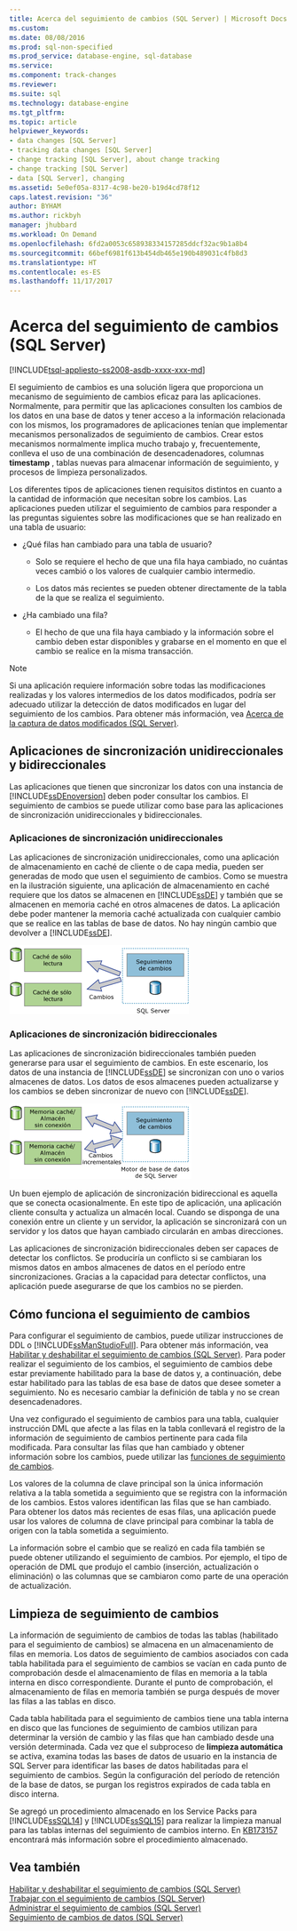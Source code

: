 ```yaml
---
title: Acerca del seguimiento de cambios (SQL Server) | Microsoft Docs
ms.custom: 
ms.date: 08/08/2016
ms.prod: sql-non-specified
ms.prod_service: database-engine, sql-database
ms.service: 
ms.component: track-changes
ms.reviewer: 
ms.suite: sql
ms.technology: database-engine
ms.tgt_pltfrm: 
ms.topic: article
helpviewer_keywords:
- data changes [SQL Server]
- tracking data changes [SQL Server]
- change tracking [SQL Server], about change tracking
- change tracking [SQL Server]
- data [SQL Server], changing
ms.assetid: 5e0ef05a-8317-4c98-be20-b19d4cd78f12
caps.latest.revision: "36"
author: BYHAM
ms.author: rickbyh
manager: jhubbard
ms.workload: On Demand
ms.openlocfilehash: 6fd2a0053c658938334157285ddcf32ac9b1a8b4
ms.sourcegitcommit: 66bef6981f613b454db465e190b489031c4fb8d3
ms.translationtype: HT
ms.contentlocale: es-ES
ms.lasthandoff: 11/17/2017
---
```

# <a name="about-change-tracking-sql-server"></a>Acerca del seguimiento de cambios (SQL Server)
[!INCLUDE[tsql-appliesto-ss2008-asdb-xxxx-xxx-md](../../includes/tsql-appliesto-ss2008-asdb-xxxx-xxx-md.md)]

  El seguimiento de cambios es una solución ligera que proporciona un mecanismo de seguimiento de cambios eficaz para las aplicaciones. Normalmente, para permitir que las aplicaciones consulten los cambios de los datos en una base de datos y tener acceso a la información relacionada con los mismos, los programadores de aplicaciones tenían que implementar mecanismos personalizados de seguimiento de cambios. Crear estos mecanismos normalmente implica mucho trabajo y, frecuentemente, conlleva el uso de una combinación de desencadenadores, columnas **timestamp** , tablas nuevas para almacenar información de seguimiento, y procesos de limpieza personalizados.  
  
 Los diferentes tipos de aplicaciones tienen requisitos distintos en cuanto a la cantidad de información que necesitan sobre los cambios. Las aplicaciones pueden utilizar el seguimiento de cambios para responder a las preguntas siguientes sobre las modificaciones que se han realizado en una tabla de usuario:  
  
-   ¿Qué filas han cambiado para una tabla de usuario?  
  
    -   Solo se requiere el hecho de que una fila haya cambiado, no cuántas veces cambió o los valores de cualquier cambio intermedio.  
  
    -   Los datos más recientes se pueden obtener directamente de la tabla de la que se realiza el seguimiento.  
  
-   ¿Ha cambiado una fila?  
  
    -   El hecho de que una fila haya cambiado y la información sobre el cambio deben estar disponibles y grabarse en el momento en que el cambio se realice en la misma transacción.  
  
> [!NOTE]  
>  Si una aplicación requiere información sobre todas las modificaciones realizadas y los valores intermedios de los datos modificados, podría ser adecuado utilizar la detección de datos modificados en lugar del seguimiento de los cambios. Para obtener más información, vea [Acerca de la captura de datos modificados &#40;SQL Server&#41;](../../relational-databases/track-changes/about-change-data-capture-sql-server.md).  
  
## <a name="one-way-and-two-way-synchronization-applications"></a>Aplicaciones de sincronización unidireccionales y bidireccionales  
 Las aplicaciones que tienen que sincronizar los datos con una instancia de [!INCLUDE[ssDEnoversion](../../includes/ssdenoversion-md.md)] deben poder consultar los cambios. El seguimiento de cambios se puede utilizar como base para las aplicaciones de sincronización unidireccionales y bidireccionales.  
  
### <a name="one-way-synchronization-applications"></a>Aplicaciones de sincronización unidireccionales  
 Las aplicaciones de sincronización unidireccionales, como una aplicación de almacenamiento en caché de cliente o de capa media, pueden ser generadas de modo que usen el seguimiento de cambios. Como se muestra en la ilustración siguiente, una aplicación de almacenamiento en caché requiere que los datos se almacenen en [!INCLUDE[ssDE](../../includes/ssde-md.md)] y también que se almacenen en memoria caché en otros almacenes de datos. La aplicación debe poder mantener la memoria caché actualizada con cualquier cambio que se realice en las tablas de base de datos. No hay ningún cambio que devolver a [!INCLUDE[ssDE](../../includes/ssde-md.md)].  
  
 ![Muestra aplicaciones de sincronización unidireccionales](../../relational-databases/track-changes/media/one-waysync.gif "Muestra aplicaciones de sincronización unidireccionales")  
  
### <a name="two-way-synchronization-applications"></a>Aplicaciones de sincronización bidireccionales  
 Las aplicaciones de sincronización bidireccionales también pueden generarse para usar el seguimiento de cambios. En este escenario, los datos de una instancia de [!INCLUDE[ssDE](../../includes/ssde-md.md)] se sincronizan con uno o varios almacenes de datos. Los datos de esos almacenes pueden actualizarse y los cambios se deben sincronizar de nuevo con [!INCLUDE[ssDE](../../includes/ssde-md.md)].  
  
 ![Muestra aplicaciones de sincronización bidireccionales](../../relational-databases/track-changes/media/two-waysync.gif "Muestra aplicaciones de sincronización bidireccionales")  
  
 Un buen ejemplo de aplicación de sincronización bidireccional es aquella que se conecta ocasionalmente. En este tipo de aplicación, una aplicación cliente consulta y actualiza un almacén local. Cuando se disponga de una conexión entre un cliente y un servidor, la aplicación se sincronizará con un servidor y los datos que hayan cambiado circularán en ambas direcciones.  
  
 Las aplicaciones de sincronización bidireccionales deben ser capaces de detectar los conflictos. Se produciría un conflicto si se cambiaran los mismos datos en ambos almacenes de datos en el período entre sincronizaciones. Gracias a la capacidad para detectar conflictos, una aplicación puede asegurarse de que los cambios no se pierden.  
  
## <a name="how-change-tracking-works"></a>Cómo funciona el seguimiento de cambios  
 Para configurar el seguimiento de cambios, puede utilizar instrucciones de DDL o [!INCLUDE[ssManStudioFull](../../includes/ssmanstudiofull-md.md)]. Para obtener más información, vea [Habilitar y deshabilitar el seguimiento de cambios &#40;SQL Server&#41;](../../relational-databases/track-changes/enable-and-disable-change-tracking-sql-server.md). Para poder realizar el seguimiento de los cambios, el seguimiento de cambios debe estar previamente habilitado para la base de datos y, a continuación, debe estar habilitado para las tablas de esa base de datos que desee someter a seguimiento. No es necesario cambiar la definición de tabla y no se crean desencadenadores.  
  
 Una vez configurado el seguimiento de cambios para una tabla, cualquier instrucción DML que afecte a las filas en la tabla conllevará el registro de la información de seguimiento de cambios pertinente para cada fila modificada. Para consultar las filas que han cambiado y obtener información sobre los cambios, puede utilizar las [funciones de seguimiento de cambios](../../relational-databases/system-functions/change-tracking-functions-transact-sql.md).  
  
 Los valores de la columna de clave principal son la única información relativa a la tabla sometida a seguimiento que se registra con la información de los cambios. Estos valores identifican las filas que se han cambiado. Para obtener los datos más recientes de esas filas, una aplicación puede usar los valores de columna de clave principal para combinar la tabla de origen con la tabla sometida a seguimiento.  
  
 La información sobre el cambio que se realizó en cada fila también se puede obtener utilizando el seguimiento de cambios. Por ejemplo, el tipo de operación de DML que produjo el cambio (inserción, actualización o eliminación) o las columnas que se cambiaron como parte de una operación de actualización. 
 
## <a name="change-tracking-cleanup"></a>Limpieza de seguimiento de cambios
La información de seguimiento de cambios de todas las tablas (habilitado para el seguimiento de cambios) se almacena en un almacenamiento de filas en memoria. Los datos de seguimiento de cambios asociados con cada tabla habilitada para el seguimiento de cambios se vacían en cada punto de comprobación desde el almacenamiento de filas en memoria a la tabla interna en disco correspondiente. Durante el punto de comprobación, el almacenamiento de filas en memoria también se purga después de mover las filas a las tablas en disco.

Cada tabla habilitada para el seguimiento de cambios tiene una tabla interna en disco que las funciones de seguimiento de cambios utilizan para determinar la versión de cambio y las filas que han cambiado desde una versión determinada. Cada vez que el subproceso de **limpieza automática** se activa, examina todas las bases de datos de usuario en la instancia de SQL Server para identificar las bases de datos habilitadas para el seguimiento de cambios. Según la configuración del período de retención de la base de datos, se purgan los registros expirados de cada tabla en disco interna.

Se agregó un procedimiento almacenado en los Service Packs para [!INCLUDE[ssSQL14](../../includes/sssql14-md.md)] y [!INCLUDE[ssSQL15](../../includes/sssql15-md.md)] para realizar la limpieza manual para las tablas internas del seguimiento de cambios interno. En [KB173157](https://support.microsoft.com/help/3173157/adds-a-stored-procedure-for-the-manual-cleanup-of-the-change-tracking-side-table-in-sql-server-2014-sp2-or-2016-sp1) encontrará más información sobre el procedimiento almacenado. 
  
## <a name="see-also"></a>Vea también  
 [Habilitar y deshabilitar el seguimiento de cambios &#40;SQL Server&#41;](../../relational-databases/track-changes/enable-and-disable-change-tracking-sql-server.md)   
 [Trabajar con el seguimiento de cambios &#40;SQL Server&#41;](../../relational-databases/track-changes/work-with-change-tracking-sql-server.md)   
 [Administrar el seguimiento de cambios &#40;SQL Server&#41;](../../relational-databases/track-changes/manage-change-tracking-sql-server.md)   
 [Seguimiento de cambios de datos &#40;SQL Server&#41;](../../relational-databases/track-changes/track-data-changes-sql-server.md)  
  
  
